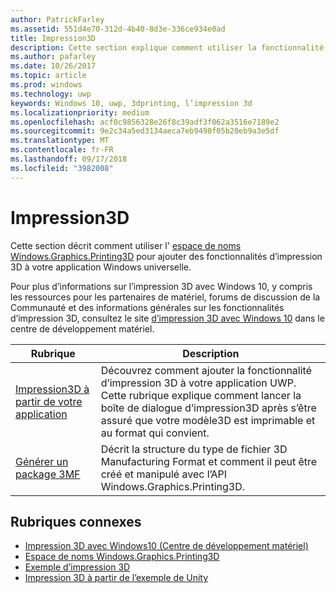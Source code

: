 ```yaml
---
author: PatrickFarley
ms.assetid: 551d4e70-312d-4b40-8d3e-336ce934e0ad
title: Impression3D
description: Cette section explique comment utiliser la fonctionnalité d’impression 3D dans votre application Windows universelle.
ms.author: pafarley
ms.date: 10/26/2017
ms.topic: article
ms.prod: windows
ms.technology: uwp
keywords: Windows 10, uwp, 3dprinting, l’impression 3d
ms.localizationpriority: medium
ms.openlocfilehash: acf0c9856328e26f8c39adf3f062a3516e7189e2
ms.sourcegitcommit: 9e2c34a5ed3134aeca7eb9490f05b20eb9a3e5df
ms.translationtype: MT
ms.contentlocale: fr-FR
ms.lasthandoff: 09/17/2018
ms.locfileid: "3982008"
---
```

# <a name="3d-printing"></a>Impression3D


Cette section décrit comment utiliser l' [espace de noms Windows.Graphics.Printing3D](https://msdn.microsoft.com/library/windows/apps/windows.graphics.printing3d.aspx) pour ajouter des fonctionnalités d’impression 3D à votre application Windows universelle.  

Pour plus d’informations sur l’impression 3D avec Windows 10, y compris les ressources pour les partenaires de matériel, forums de discussion de la Communauté et des informations générales sur les fonctionnalités d’impression 3D, consultez le site [d’impression 3D avec Windows 10](https://developer.microsoft.com/windows/hardware/3d-print-support-windows-10) dans le centre de développement matériel.

| Rubrique | Description |
|-------|-------------|
| [Impression3D à partir de votre application](3d-print-from-app.md) | Découvrez comment ajouter la fonctionnalité d’impression 3D à votre application UWP. Cette rubrique explique comment lancer la boîte de dialogue d’impression3D après s’être assuré que votre modèle3D est imprimable et au format qui convient. |
| [Générer un package 3MF](generate-3mf.md) | Décrit la structure du type de fichier 3D Manufacturing Format et comment il peut être créé et manipulé avec l’API Windows.Graphics.Printing3D. |

## <a name="related-topics"></a>Rubriques connexes

* [Impression 3D avec Windows10 (Centre de développement matériel)](https://developer.microsoft.com/windows/hardware/3d-print-support-windows-10)
* [Espace de noms Windows.Graphics.Printing3D](https://msdn.microsoft.com/library/windows/apps/windows.graphics.printing3d.aspx)
* [Exemple d’impression 3D](https://github.com/Microsoft/Windows-universal-samples/tree/master/Samples/3DPrinting)
* [Impression 3D à partir de l’exemple de Unity](https://github.com/Microsoft/Windows-universal-samples/tree/master/Samples/3DPrintingFromUnity)

 
